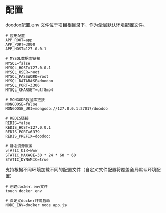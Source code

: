 # 配置

doodoo配置.env 文件位于项目根目录下，作为全局默认环境配置文件。

```
# 应用配置
APP_ROOT=app
APP_PORT=3000
APP_HOST=127.0.0.1

# MYSQL数据库链接
MYSQL=false
MYSQL_HOST=127.0.0.1
MYSQL_USER=root
MYSQL_PASSWORD=root
MYSQL_DATABASE=doodoo
MYSQL_PORT=3306
MYSQL_CHARSET=utf8mb4

# MONGODB数据库链接
MONGOOSE=false
MONGOOSE_URI=mongodb://127.0.0.1:27017/doodoo

# REDIS链接
REDIS=false
REDIS_HOST=127.0.0.1
REDIS_PORT=6379
REDIS_PREFIX=doodoo:

# 静态资源服务
STATIC_DIR=www
STATIC_MAXAGE=30 * 24 * 60 * 60
STATIC_DYNAMIC=true
```



支持根据不同环境加载不同的配置文件（自定义文件配置将覆盖全局默认环境配置）

```
# 创建docker.env文件
touch docker.env

# 自定义docker环境启动
NODE_ENV=docker node app.js
```


